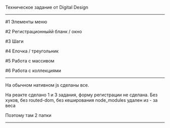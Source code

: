 Техническое задание от Digital Design

_____________________________________________________________________________________________________________________________________________

#1 Элементы меню

#2 Регистрационныйй бланк / окно

#3 Шаги

#4 Елочка / треугольник

#5 Работа с массивом

#6 Работа с коллекциями

_____________________________________________________________________________________________________________________________________________
На обычном нативном js сделаны все.

На реакте сделано 1 и 3 задания, форму регистрации не сделана. Без хуков, без routed-dom, без кеширования
node_modules удален из - за веса

Поэтому там 2 папки

_____________________________________________________________________________________________________________________________________________
